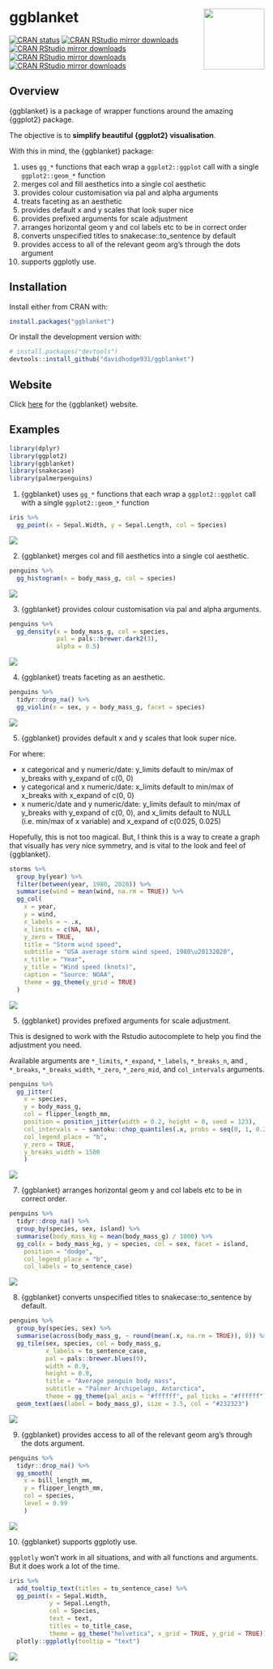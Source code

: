 
<!-- README.md is generated from README.Rmd. Please edit that file -->

# ggblanket <img src="man/figures/logo.png" align="right" width="120" />

<!-- badges: start -->

[![CRAN
status](https://www.r-pkg.org/badges/version/ggblanket)](https://CRAN.R-project.org/package=ggblanket)
[![CRAN RStudio mirror
downloads](https://cranlogs.r-pkg.org/badges/grand-total/ggblanket?color=lightgrey)](https://r-pkg.org/pkg/ggblanket)
[![CRAN RStudio mirror
downloads](https://cranlogs.r-pkg.org/badges/last-month/ggblanket?color=lightgrey)](https://r-pkg.org/pkg/ggblanket)
[![CRAN RStudio mirror
downloads](https://cranlogs.r-pkg.org/badges/last-week/ggblanket?color=lightgrey)](https://r-pkg.org/pkg/ggblanket)
[![CRAN RStudio mirror
downloads](https://cranlogs.r-pkg.org/badges/last-day/ggblanket?color=lightgrey)](https://r-pkg.org/pkg/ggblanket)
<!-- badges: end -->

## Overview

{ggblanket} is a package of wrapper functions around the amazing
{ggplot2} package.

The objective is to **simplify beautiful {ggplot2} visualisation**.

With this in mind, the {ggblanket} package:

1.  uses `gg_*` functions that each wrap a `ggplot2::ggplot` call with a
    single `ggplot2::geom_*` function
2.  merges col and fill aesthetics into a single col aesthetic
3.  provides colour customisation via pal and alpha arguments
4.  treats faceting as an aesthetic
5.  provides default x and y scales that look super nice
6.  provides prefixed arguments for scale adjustment
7.  arranges horizontal geom y and col labels etc to be in correct order
8.  converts unspecified titles to snakecase::to_sentence by default
9.  provides access to all of the relevant geom arg’s through the dots
    argument
10. supports ggplotly use.

## Installation

Install either from CRAN with:

``` r
install.packages("ggblanket")
```

Or install the development version with:

``` r
# install.packages("devtools")
devtools::install_github("davidhodge931/ggblanket")
```

## Website

Click [here](https://davidhodge931.github.io/ggblanket/) for the
{ggblanket} website.

## Examples

``` r
library(dplyr)
library(ggplot2)
library(ggblanket)
library(snakecase)
library(palmerpenguins)
```

1.  {ggblanket} uses `gg_*` functions that each wrap a `ggplot2::ggplot`
    call with a single `ggplot2::geom_*` function

``` r
iris %>%
  gg_point(x = Sepal.Width, y = Sepal.Length, col = Species)
```

![](man/figures/README-unnamed-chunk-3-1.png)<!-- -->

2.  {ggblanket} merges col and fill aesthetics into a single col
    aesthetic.

``` r
penguins %>% 
  gg_histogram(x = body_mass_g, col = species) 
```

![](man/figures/README-unnamed-chunk-4-1.png)<!-- -->

3.  {ggblanket} provides colour customisation via pal and alpha
    arguments.

``` r
penguins %>% 
  gg_density(x = body_mass_g, col = species, 
             pal = pals::brewer.dark2(3), 
             alpha = 0.5)
```

![](man/figures/README-unnamed-chunk-5-1.png)<!-- -->

4.  {ggblanket} treats faceting as an aesthetic.

``` r
penguins %>% 
  tidyr::drop_na() %>% 
  gg_violin(x = sex, y = body_mass_g, facet = species)
```

![](man/figures/README-unnamed-chunk-6-1.png)<!-- -->

5.  {ggblanket} provides default x and y scales that look super nice.

For where:

-   x categorical and y numeric/date: y_limits default to min/max of
    y_breaks with y_expand of c(0, 0)
-   y categorical and x numeric/date: x_limits default to min/max of
    x_breaks with x_expand of c(0, 0)
-   x numeric/date and y numeric/date: y_limits default to min/max of
    y_breaks with y_expand of c(0, 0), and x_limits default to NULL
    (i.e. min/max of x variable) and x_expand of c(0.025, 0.025)

Hopefully, this is not too magical. But, I think this is a way to create
a graph that visually has very nice symmetry, and is vital to the look
and feel of {ggblanket}.

``` r
storms %>%
  group_by(year) %>%
  filter(between(year, 1980, 2020)) %>%
  summarise(wind = mean(wind, na.rm = TRUE)) %>%
  gg_col(
    x = year,
    y = wind,
    x_labels = ~ .x,
    x_limits = c(NA, NA),
    y_zero = TRUE,
    title = "Storm wind speed",
    subtitle = "USA average storm wind speed, 1980\u20132020",
    x_title = "Year",
    y_title = "Wind speed (knots)",
    caption = "Source: NOAA",
    theme = gg_theme(y_grid = TRUE)
  ) 
```

![](man/figures/README-unnamed-chunk-7-1.png)<!-- -->

5.  {ggblanket} provides prefixed arguments for scale adjustment.

This is designed to work with the Rstudio autocomplete to help you find
the adjustment you need.

Available arguments are `*_limits`, `*_expand`, `*_labels`,
`*_breaks_n`, and , `*_breaks`, `*_breaks_width`, `*_zero`,
`*_zero_mid`, and `col_intervals` arguments.

``` r
penguins %>%
  gg_jitter(
    x = species,
    y = body_mass_g,
    col = flipper_length_mm,
    position = position_jitter(width = 0.2, height = 0, seed = 123), 
    col_intervals = ~ santoku::chop_quantiles(.x, probs = seq(0, 1, 0.25)),
    col_legend_place = "b",
    y_zero = TRUE,
    y_breaks_width = 1500
    )
```

![](man/figures/README-unnamed-chunk-8-1.png)<!-- -->

7.  {ggblanket} arranges horizontal geom y and col labels etc to be in
    correct order.

``` r
penguins %>%
  tidyr::drop_na() %>% 
  group_by(species, sex, island) %>%
  summarise(body_mass_kg = mean(body_mass_g) / 1000) %>%
  gg_col(x = body_mass_kg, y = species, col = sex, facet = island,
    position = "dodge", 
    col_legend_place = "b", 
    col_labels = to_sentence_case)
```

![](man/figures/README-unnamed-chunk-9-1.png)<!-- -->

8.  {ggblanket} converts unspecified titles to snakecase::to_sentence by
    default.

``` r
penguins %>%
  group_by(species, sex) %>%
  summarise(across(body_mass_g, ~ round(mean(.x, na.rm = TRUE)), 0)) %>% 
  gg_tile(sex, species, col = body_mass_g, 
          x_labels = to_sentence_case,
          pal = pals::brewer.blues(9),
          width = 0.9, 
          height = 0.9, 
          title = "Average penguin body mass",
          subtitle = "Palmer Archipelago, Antarctica",
          theme = gg_theme(pal_axis = "#ffffff", pal_ticks = "#ffffff")) +
  geom_text(aes(label = body_mass_g), size = 3.5, col = "#232323") 
```

![](man/figures/README-unnamed-chunk-10-1.png)<!-- -->

9.  {ggblanket} provides access to all of the relevant geom arg’s
    through the dots argument.

``` r
penguins %>%
  tidyr::drop_na() %>% 
  gg_smooth(
    x = bill_length_mm,
    y = flipper_length_mm,
    col = species,
    level = 0.99
    ) 
```

![](man/figures/README-unnamed-chunk-11-1.png)<!-- -->

10. {ggblanket} supports ggplotly use.

`ggplotly` won’t work in all situations, and with all functions and
arguments. But it does work a lot of the time.

``` r
iris %>% 
  add_tooltip_text(titles = to_sentence_case) %>% 
  gg_point(x = Sepal.Width, 
           y = Sepal.Length, 
           col = Species, 
           text = text, 
           titles = to_title_case,
           theme = gg_theme("helvetica", x_grid = TRUE, y_grid = TRUE)) %>% 
  plotly::ggplotly(tooltip = "text")
```

![](man/figures/ggplotly_screenshot.png)
